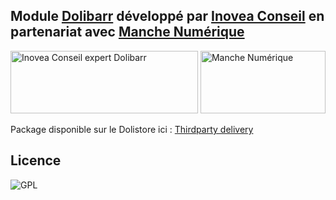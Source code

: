 ## Module [Dolibarr](https://www.dolibarr.org) développé par [Inovea Conseil](https://www.dolibiz.com) en partenariat avec [Manche Numérique](https://manchenumerique.fr)

<a href="https://www.inovea-conseil.com" target="_blank"><img alt="Inovea Conseil expert Dolibarr" src="https://www.dolibiz.com/wp-content/uploads/2017/09/inovea.png" height="100" width="300"/></a>
<a href="https://www.manchenumerique.fr" target="_blank"><img alt="Manche Numérique" src="https://manchenumerique.fr/wp-content/uploads/2020/02/MANCHE-NUMERIQUE-RVB.png" height="100" width="200"/></a>

Package disponible sur le Dolistore ici : [Thirdparty delivery](https://www.dolistore.com/en/modules/2074-Third-party-Delivery.html)

## Licence 
![GPL](https://www.dolibiz.com/wp-content/uploads/2017/09/gpl.png "Licence GPL v3")